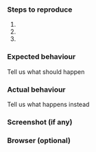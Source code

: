 ### Steps to reproduce
1.
2.
3.

### Expected behaviour
Tell us what should happen

### Actual behaviour
Tell us what happens instead

### Screenshot (if any)

### Browser (optional)
